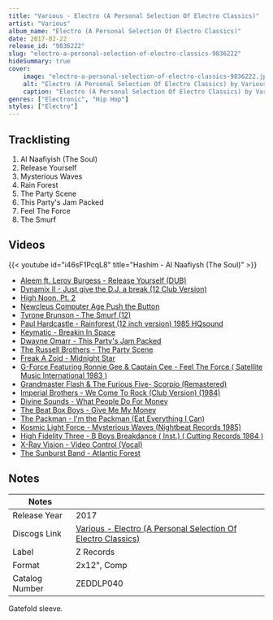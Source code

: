```yaml
---
title: "Various - Electro (A Personal Selection Of Electro Classics)"
artist: "Various"
album_name: "Electro (A Personal Selection Of Electro Classics)"
date: 2017-02-22
release_id: "9836222"
slug: "electro-a-personal-selection-of-electro-classics-9836222"
hideSummary: true
cover:
    image: "electro-a-personal-selection-of-electro-classics-9836222.jpg"
    alt: "Electro (A Personal Selection Of Electro Classics) by Various"
    caption: "Electro (A Personal Selection Of Electro Classics) by Various"
genres: ["Electronic", "Hip Hop"]
styles: ["Electro"]
---
```


## Tracklisting
1. Al Naafiyish (The Soul)
2. Release Yourself
3. Mysterious Waves
4. Rain Forest
5. The Party Scene
6. This Party's Jam Packed
7. Feel The Force
8. The Smurf

## Videos
{{< youtube id="i46sF1PcqL8" title="Hashim - Al Naafiysh (The Soul)" >}}
- [Aleem ft. Leroy Burgess - Release Yourself (DUB)](https://www.youtube.com/watch?v=v6mnQzQ0DgE)
- [Dynamix II - Just give the D.J. a break (12 Club Version)](https://www.youtube.com/watch?v=C7Okvrwtg6k)
- [High Noon, Pt. 2](https://www.youtube.com/watch?v=EMEVKbIGdHM)
- [Newcleus Computer Age Push the Button](https://www.youtube.com/watch?v=OJd22xoSTNM)
- [Tyrone Brunson - The Smurf (12)](https://www.youtube.com/watch?v=7VaGGZplMPs)
- [Paul Hardcastle - Rainforest (12 inch version) 1985 HQsound](https://www.youtube.com/watch?v=lFmcdf77wzU)
- [Keymatic - Breakin In Space](https://www.youtube.com/watch?v=AhZVhtOsZDE)
- [Dwayne Omarr - This Party's Jam Packed](https://www.youtube.com/watch?v=2Y48_5DoqmU)
- [The Russell Brothers - The Party Scene](https://www.youtube.com/watch?v=Qyan1_bxiA0)
- [Freak A Zoid - Midnight Star](https://www.youtube.com/watch?v=5wJWuaPR0Lo)
- [G-Force Featuring Ronnie Gee & Captain Cee - Feel The Force ( Satellite Music International 1983 )](https://www.youtube.com/watch?v=VX98k2meA68)
- [Grandmaster Flash & The Furious Five- Scorpio (Remastered)](https://www.youtube.com/watch?v=tkXNO3gy7bk)
- [Imperial Brothers  - We Come To Rock (Club Version) (1984)](https://www.youtube.com/watch?v=bBXfwD2iook)
- [Divine Sounds - What People Do For Money](https://www.youtube.com/watch?v=qJtKEAQdN3E)
- [The Beat Box Boys - Give Me My Money](https://www.youtube.com/watch?v=KSAOII8kniQ)
- [The Packman - I'm the Packman (Eat Everything I Can)](https://www.youtube.com/watch?v=bvfNwrJJPz4)
- [Kosmic Light Force - Mysterious Waves (Nightbeat Records 1985)](https://www.youtube.com/watch?v=tBwJDoW64p0)
- [High Fidelity Three - B Boys Breakdance ( Inst.) ( Cutting Records 1984 )](https://www.youtube.com/watch?v=BLnHWdHQp1c)
- [X-Ray Vision ‎- Video Control (Vocal)](https://www.youtube.com/watch?v=blwFnZGLg4w)
- [The Sunburst Band - Atlantic Forest](https://www.youtube.com/watch?v=6946h5a9gtk)


## Notes

| Notes          |             |
| ---------------| ----------- |
| Release Year   | 2017 |
| Discogs Link   | [Various - Electro (A Personal Selection Of Electro Classics)](https://www.discogs.com/release/9836222-Various-Electro-A-Personal-Selection-Of-Electro-Classics) |
| Label          | Z Records |
| Format         | 2x12\", Comp |
| Catalog Number | ZEDDLP040 |

Gatefold sleeve.


